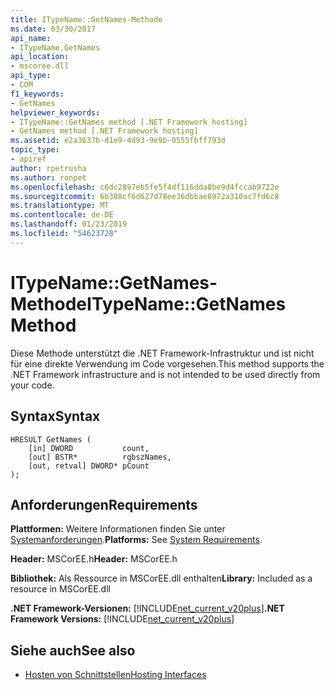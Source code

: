 ```yaml
---
title: ITypeName::GetNames-Methode
ms.date: 03/30/2017
api_name:
- ITypeName.GetNames
api_location:
- mscoree.dll
api_type:
- COM
f1_keywords:
- GetNames
helpviewer_keywords:
- ITypeName::GetNames method [.NET Framework hosting]
- GetNames method [.NET Framework hosting]
ms.assetid: e2a3637b-d1e9-4d93-9e9b-0555fbff793d
topic_type:
- apiref
author: rpetrusha
ms.author: ronpet
ms.openlocfilehash: c6dc2897eb5fe5f4df116dda8be9d4fccab9722e
ms.sourcegitcommit: 6b308cf6d627d78ee36dbbae8972a310ac7fd6c8
ms.translationtype: MT
ms.contentlocale: de-DE
ms.lasthandoff: 01/23/2019
ms.locfileid: "54623728"
---
```

# <a name="itypenamegetnames-method"></a><span data-ttu-id="c1c65-102">ITypeName::GetNames-Methode</span><span class="sxs-lookup"><span data-stu-id="c1c65-102">ITypeName::GetNames Method</span></span>
<span data-ttu-id="c1c65-103">Diese Methode unterstützt die .NET Framework-Infrastruktur und ist nicht für eine direkte Verwendung im Code vorgesehen.</span><span class="sxs-lookup"><span data-stu-id="c1c65-103">This method supports the .NET Framework infrastructure and is not intended to be used directly from your code.</span></span>  
  
## <a name="syntax"></a><span data-ttu-id="c1c65-104">Syntax</span><span class="sxs-lookup"><span data-stu-id="c1c65-104">Syntax</span></span>  
  
```  
HRESULT GetNames (  
    [in] DWORD           count,  
    [out] BSTR*          rgbszNames,  
    [out, retval] DWORD* pCount  
);  
```  
  
## <a name="requirements"></a><span data-ttu-id="c1c65-105">Anforderungen</span><span class="sxs-lookup"><span data-stu-id="c1c65-105">Requirements</span></span>  
 <span data-ttu-id="c1c65-106">**Plattformen:** Weitere Informationen finden Sie unter [Systemanforderungen](../../../../docs/framework/get-started/system-requirements.md).</span><span class="sxs-lookup"><span data-stu-id="c1c65-106">**Platforms:** See [System Requirements](../../../../docs/framework/get-started/system-requirements.md).</span></span>  
  
 <span data-ttu-id="c1c65-107">**Header:** MSCorEE.h</span><span class="sxs-lookup"><span data-stu-id="c1c65-107">**Header:** MSCorEE.h</span></span>  
  
 <span data-ttu-id="c1c65-108">**Bibliothek:** Als Ressource in MSCorEE.dll enthalten</span><span class="sxs-lookup"><span data-stu-id="c1c65-108">**Library:** Included as a resource in MSCorEE.dll</span></span>  
  
 <span data-ttu-id="c1c65-109">**.NET Framework-Versionen:** [!INCLUDE[net_current_v20plus](../../../../includes/net-current-v20plus-md.md)]</span><span class="sxs-lookup"><span data-stu-id="c1c65-109">**.NET Framework Versions:** [!INCLUDE[net_current_v20plus](../../../../includes/net-current-v20plus-md.md)]</span></span>  
  
## <a name="see-also"></a><span data-ttu-id="c1c65-110">Siehe auch</span><span class="sxs-lookup"><span data-stu-id="c1c65-110">See also</span></span>
- [<span data-ttu-id="c1c65-111">Hosten von Schnittstellen</span><span class="sxs-lookup"><span data-stu-id="c1c65-111">Hosting Interfaces</span></span>](../../../../docs/framework/unmanaged-api/hosting/hosting-interfaces.md)
